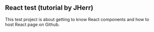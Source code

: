 ## React test (tutorial by JHerr)

This test project is about getting to know React components and
how to host React page on Github.


